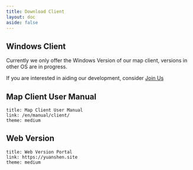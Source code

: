 ```yaml
---
title: Download Client
layout: doc
aside: false
---
```


## Windows Client <Badge type="warning" text="Beta" />

Currently we only offer the Windows Version of our map client, versions in other OS are in progress.

<LinkGrid :items="downloadMethod" />

If you are interested in aiding our development, consider [Join Us](./join)

## Map Client User Manual

```card
title: Map Client User Manual
link: /en/manual/client/
theme: medium
```

## Web Version

```card
title: Web Version Portal
link: https://yuanshen.site
theme: medium
```

<script setup lang="ts">
import { useUrlSearchParams } from '@vueuse/core'
import { onMounted } from 'vue'
import { clientLink, downloadJump } from '../components/links/Download.ts'

const params = useUrlSearchParams('history')
const downloadMethod = [
  clientLink('sq', 'Community'),
  clientLink('gd', 'Google Drive'),
]

onMounted(()=> {
  downloadJump(params, downloadMethod)
})
</script>
